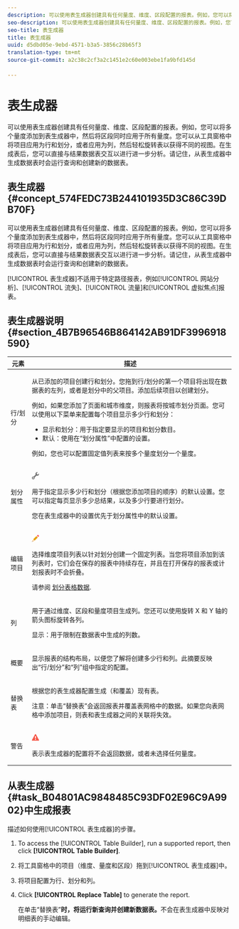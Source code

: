 ```yaml
---
description: 可以使用表生成器创建具有任何量度、维度、区段配置的报表。例如，您可以将多个量度添加到表生成器中，然后将区段同时应用于所有量度。您可以从工具窗格中将项目应用为行和划分，或者应用为列，然后轻松旋转表以获得不同的视图。在生成表后，您可以直接与结果数据表交互以进行进一步分析。请记住，从表生成器中生成数据表时会运行查询和创建新的数据表。
seo-description: 可以使用表生成器创建具有任何量度、维度、区段配置的报表。例如，您可以将多个量度添加到表生成器中，然后将区段同时应用于所有量度。您可以从工具窗格中将项目应用为行和划分，或者应用为列，然后轻松旋转表以获得不同的视图。在生成表后，您可以直接与结果数据表交互以进行进一步分析。请记住，从表生成器中生成数据表时会运行查询和创建新的数据表。
seo-title: 表生成器
title: 表生成器
uuid: d5dbd05e-9ebd-4571-b3a5-3856c28b65f3
translation-type: tm+mt
source-git-commit: a2c38c2cf3a2c1451e2c60e003ebe1fa9bfd145d

---
```



# 表生成器

可以使用表生成器创建具有任何量度、维度、区段配置的报表。例如，您可以将多个量度添加到表生成器中，然后将区段同时应用于所有量度。您可以从工具窗格中将项目应用为行和划分，或者应用为列，然后轻松旋转表以获得不同的视图。在生成表后，您可以直接与结果数据表交互以进行进一步分析。请记住，从表生成器中生成数据表时会运行查询和创建新的数据表。

## 表生成器 {#concept_574FEDC73B244101935D3C86C39DB70F}

可以使用表生成器创建具有任何量度、维度、区段配置的报表。例如，您可以将多个量度添加到表生成器中，然后将区段同时应用于所有量度。您可以从工具窗格中将项目应用为行和划分，或者应用为列，然后轻松旋转表以获得不同的视图。在生成表后，您可以直接与结果数据表交互以进行进一步分析。请记住，从表生成器中生成数据表时会运行查询和创建新的数据表。

[!UICONTROL 表生成器]不适用于特定路径报表，例如[!UICONTROL 网站分析]、[!UICONTROL 流失]、[!UICONTROL 流量]和[!UICONTROL 虚拟焦点]报表。

## 表生成器说明 {#section_4B7B96546B864142AB91DF3996918590}

<table id="table_C11D78E62DEF48A78B50EFB8669817BC"> 
 <thead> 
  <tr> 
   <th colname="col1" class="entry"> 元素 </th> 
   <th colname="col2" class="entry"> 描述 </th> 
  </tr> 
 </thead>
 <tbody> 
  <tr> 
   <td colname="col1"> <span class="wintitle"> 行/划分</span> </td> 
   <td colname="col2"> <p>从已添加的项目创建行和划分。您拖到<span class="wintitle">行/划分</span>的第一个项目将出现在数据表的左列，或者是划分中的父项目。添加后续项目以创建划分。 </p> <p>例如，如果您添加了页面和城市维度，则报表将按城市划分页面。您可以使用以下菜单来配置每个项目显示多少行和划分： </p> 
    <ul id="ul_702F215DFB814398B8F1879EDFEC103F"> 
     <li id="li_95C4DF2B33524C94BBD2E07397393300"> <span class="uicontrol">显示</span>和<span class="uicontrol">划分</span>：用于指定要显示的项目和划分数目。 </li> 
     <li id="li_D594C7F31A094D1EA1A070B80794E006"> <span class="uicontrol">默认</span>：使用在<span class="wintitle">“划分属性”</span>中配置的设置。 </li> 
    </ul> <p>例如，您也可以配置固定值列表来按多个量度划分一个量度。 </p> </td> 
  </tr> 
  <tr> 
   <td colname="col1"> <span class="wintitle"> 划分属性</span> </td> 
   <td colname="col2"> <p><img placement="inline"  src="assets/Settings_Illustrative.png" id="image_C46860621CF94E88AF592B8660F28E57"> </img> </p> <p>用于指定显示多少行和划分（根据您添加项目的顺序）的默认设置。您可以指定每页显示多少总结果，以及多少行要进行划分。 </p> <p>您在<span class="wintitle">表生成器</span>中的设置优先于<span class="wintitle">划分属性</span>中的默认设置。 </p> </td> 
  </tr> 
  <tr> 
   <td colname="col1"> <span class="wintitle"> 编辑项目</span> </td> 
   <td colname="col2"> <p><img  src="assets/Edit_Buttcon.png" id="image_E44BCC4B0BFF453D8564047E3DA2501A"> </img> </p> <p>选择维度项目列表以针对划分创建一个固定列表。当您将项目添加到该列表时，它们会在保存的报表中持续存在，并且在打开保存的报表或计划报表时不会折叠。 </p> <p>请参阅 <a href="../../analyze/ad-hoc-analysis/c-reports-configure.md#task_29BEE0AF09DA4625B9B44BAB77D7C841" format="dita" scope="local"> 划分表格数据</a>. </p> </td> 
  </tr> 
  <tr> 
   <td colname="col1"> <span class="wintitle"> 列</span> </td> 
   <td colname="col2"> <p>用于通过维度、区段和量度项目生成列。您还可以使用旋转 X 和 Y 轴的箭头图标旋转各列。 </p> <p> <span class="uicontrol">显示</span>：用于限制在数据表中生成的列数。 </p> </td> 
  </tr> 
  <tr> 
   <td colname="col1"> <span class="wintitle"> 概要</span> </td> 
   <td colname="col2"> <p>显示报表的结构布局，以便您了解将创建多少行和列。此摘要反映出<span class="uicontrol"></span>“行/划分”和“列”<span class="uicontrol"></span>组中指定的配置。 </p> </td> 
  </tr> 
  <tr> 
   <td colname="col1"> <span class="wintitle"> 替换表</span> </td> 
   <td colname="col2"> <p>根据您的<span class="wintitle">表生成器</span>配置生成（和覆盖）现有表。 </p> <p>注意：单击“替换表”<span class="uicontrol"></span>会返回报表并覆盖表网格中的数据。如果您向表网格中添加项目，则表和<span class="wintitle">表生成器</span>之间的关联将失效。 </p> </td> 
  </tr> 
  <tr> 
   <td colname="col1"> 警告 </td> 
   <td colname="col2"> <p><img id="image_619E1068C6084D41853DA3DD6B85DFC9"  src="assets/AlertRed_Illustrative.png" placement="inline" /> </p> <p>表示<span class="wintitle">表生成器</span>的配置将不会返回数据，或者未选择任何量度。 </p> </td> 
  </tr> 
 </tbody> 
</table>

## 从表生成器{#task_B04801AC9848485C93DF02E96C9A9902}中生成报表 

描述如何使用[!UICONTROL 表生成器]的步骤。

<!-- 

t_table_builder.xml

 -->

1. To access the [!UICONTROL Table Builder], run a supported report, then click **[!UICONTROL Table Builder]**.
1. 将工具窗格中的项目（维度、量度和区段）拖到[!UICONTROL 表生成器]中。
1. 将项目配置为行、划分和列。
1. Click **[!UICONTROL Replace Table]** to generate the report.

   在单击“替换表”**时，将运行新查询并创建新数据表。**&#x200B;不会在表生成器中反映对明细表的手动编辑。

